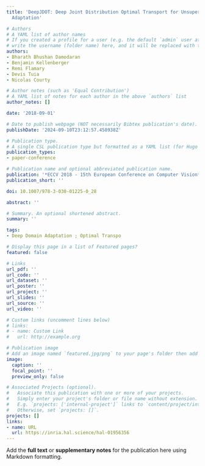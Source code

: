 ```yaml
---
title: 'DeepJDOT: Deep Joint Distribution Optimal Transport for Unsupervised Domain
  Adaptation'

# Authors
# A YAML list of author names
# If you created a profile for a user (e.g. the default `admin` user at `content/authors/admin/`), 
# write the username (folder name) here, and it will be replaced with their full name and linked to their profile.
authors:
- Bharath Bhushan Damodaran
- Benjamin Kellenberger
- Remi Flamary
- Devis Tuia
- Nicolas Courty

# Author notes (such as 'Equal Contribution')
# A YAML list of notes for each author in the above `authors` list
author_notes: []

date: '2018-09-01'

# Date to publish webpage (NOT necessarily Bibtex publication's date).
publishDate: '2024-09-10T23:12:57.458938Z'

# Publication type.
# A single CSL publication type but formatted as a YAML list (for Hugo requirements).
publication_types:
- paper-conference

# Publication name and optional abbreviated publication name.
publication: '*ECCV 2018 - 15th European Conference on Computer Vision*'
publication_short: ''

doi: 10.1007/978-3-030-01225-0_28

abstract: ''

# Summary. An optional shortened abstract.
summary: ''

tags:
- Deep Domain Adaptation ; Optimal Transpo

# Display this page in a list of Featured pages?
featured: false

# Links
url_pdf: ''
url_code: ''
url_dataset: ''
url_poster: ''
url_project: ''
url_slides: ''
url_source: ''
url_video: ''

# Custom links (uncomment lines below)
# links:
# - name: Custom Link
#   url: http://example.org

# Publication image
# Add an image named `featured.jpg/png` to your page's folder then add a caption below.
image:
  caption: ''
  focal_point: ''
  preview_only: false

# Associated Projects (optional).
#   Associate this publication with one or more of your projects.
#   Simply enter your project's folder or file name without extension.
#   E.g. `projects: ['internal-project']` links to `content/project/internal-project/index.md`.
#   Otherwise, set `projects: []`.
projects: []
links:
- name: URL
  url: https://inria.hal.science/hal-01956356
---
```


Add the **full text** or **supplementary notes** for the publication here using Markdown formatting.
